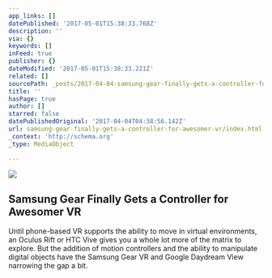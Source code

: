 ```yaml
---
app_links: []
datePublished: '2017-05-01T15:38:33.768Z'
description: ''
via: {}
keywords: []
inFeed: true
publisher: {}
dateModified: '2017-05-01T15:38:33.221Z'
related: []
sourcePath: _posts/2017-04-04-samsung-gear-finally-gets-a-controller-for-awesomer-vr.md
title: ''
hasPage: true
author: []
starred: false
datePublishedOriginal: '2017-04-04T04:38:56.142Z'
url: samsung-gear-finally-gets-a-controller-for-awesomer-vr/index.html
_context: 'http://schema.org'
_type: MediaObject

---
```

![](https://the-grid-user-content.s3-us-west-2.amazonaws.com/6dc4fc5a-bab9-4aad-a2a1-c4c7f5fa7337.jpg)

<article style=""><h1>Samsung Gear Finally Gets a Controller for Awesomer VR</h1><p>Until phone-based VR supports the ability to move in virtual environments, an Oculus Rift or HTC Vive gives you a whole lot more of the matrix to explore. But the addition of motion controllers and the ability to manipulate digital objects have the Samsung Gear VR and Google Daydream View narrowing the gap a bit.</p></article>